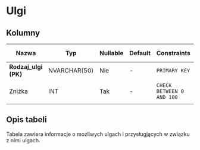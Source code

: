 # Ulgi

## Kolumny

| Nazwa                | Typ          | Nullable | Default | Constraints               | Klucze obce | Opis                       |
| -------------------- | ------------ | -------- | ------- | ------------------------- | ----------- | -------------------------- |
| **Rodzaj_ulgi (PK)** | NVARCHAR(50) | Nie      | -       | `PRIMARY KEY`             |             | Rodzaj ulgi                |
| Zniżka               | INT          | Tak      | -       | `CHECK BETWEEN 0 AND 100` | -           | Wartośc ulgii w procentach |

## Opis tabeli

Tabela zawiera informacje o możliwych ulgach i przysługjących w związku z nimi ulgach.
